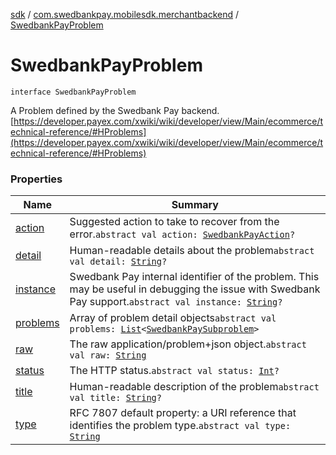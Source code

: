 [sdk](../../index.md) / [com.swedbankpay.mobilesdk.merchantbackend](../index.md) / [SwedbankPayProblem](./index.md)

# SwedbankPayProblem

`interface SwedbankPayProblem`

A Problem defined by the Swedbank Pay backend.
[https://developer.payex.com/xwiki/wiki/developer/view/Main/ecommerce/technical-reference/#HProblems](https://developer.payex.com/xwiki/wiki/developer/view/Main/ecommerce/technical-reference/#HProblems)

### Properties

| Name | Summary |
|---|---|
| [action](action.md) | Suggested action to take to recover from the error.`abstract val action: `[`SwedbankPayAction`](../-swedbank-pay-action.md)`?` |
| [detail](detail.md) | Human-readable details about the problem`abstract val detail: `[`String`](https://kotlinlang.org/api/latest/jvm/stdlib/kotlin/-string/index.html)`?` |
| [instance](instance.md) | Swedbank Pay internal identifier of the problem. This may be useful in debugging the issue with Swedbank Pay support.`abstract val instance: `[`String`](https://kotlinlang.org/api/latest/jvm/stdlib/kotlin/-string/index.html)`?` |
| [problems](problems.md) | Array of problem detail objects`abstract val problems: `[`List`](https://kotlinlang.org/api/latest/jvm/stdlib/kotlin.collections/-list/index.html)`<`[`SwedbankPaySubproblem`](../-swedbank-pay-subproblem/index.md)`>` |
| [raw](raw.md) | The raw application/problem+json object.`abstract val raw: `[`String`](https://kotlinlang.org/api/latest/jvm/stdlib/kotlin/-string/index.html) |
| [status](status.md) | The HTTP status.`abstract val status: `[`Int`](https://kotlinlang.org/api/latest/jvm/stdlib/kotlin/-int/index.html)`?` |
| [title](title.md) | Human-readable description of the problem`abstract val title: `[`String`](https://kotlinlang.org/api/latest/jvm/stdlib/kotlin/-string/index.html)`?` |
| [type](type.md) | RFC 7807 default property: a URI reference that identifies the problem type.`abstract val type: `[`String`](https://kotlinlang.org/api/latest/jvm/stdlib/kotlin/-string/index.html) |
